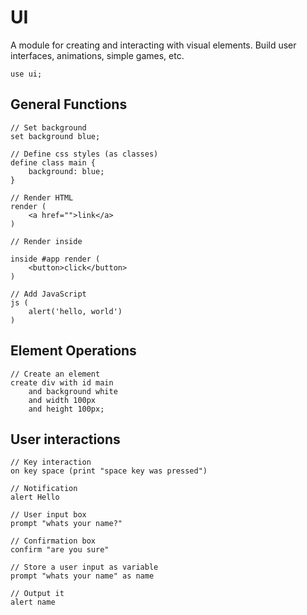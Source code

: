 # UI

A module for creating and interacting with visual elements. Build user interfaces, animations, simple games, etc.

```puzzle
use ui;
```

## General Functions

```puzzle
// Set background
set background blue;

// Define css styles (as classes)
define class main {
	background: blue;
}

// Render HTML
render (
	<a href="">link</a>
)

// Render inside

inside #app render (
	<button>click</button>
)

// Add JavaScript
js (
	alert('hello, world')
)
```

## Element Operations

```puzzle
// Create an element
create div with id main
	and background white
	and width 100px
	and height 100px;
```

## User interactions

```puzzle
// Key interaction
on key space (print "space key was pressed")

// Notification
alert Hello

// User input box
prompt "whats your name?"

// Confirmation box
confirm "are you sure"

// Store a user input as variable
prompt "whats your name" as name

// Output it
alert name
``` 